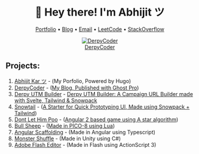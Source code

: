 <h1 align="center">👋 Hey there! I'm Abhijit ツ</h1>
<p align="center">
  <a href="https://www.abhijit-kar.com">Portfolio</a> •
  <a href="https://www.derpycoder.com">Blog</a> •
  <a href="mailto:reachme@abhijit-kar.com">Email</a> •
  <a href="https://leetcode.com/abhijit-kar/">LeetCode</a> •
  <a href="https://stackoverflow.abhijit-kar.com">StackOverflow</a>
</p>

<p align="center">
  <a href="https://www.derpycoder.com"><img src="https://www.derpycoder.com/assets/img/icon.png" alt="DerpyCoder"/></a><br>
  <a href="https://www.derpycoder.com">DerpyCoder</a>
</p>

## Projects:
1. [Abhijit Kar ツ](https://www.abhijit-kar.com/) - (My Porfolio, Powered by Hugo)
1. [DerpyCoder](https://www.derpycoder.com) - ([My Blog, Published with Ghost Pro](https://www.derpycoder.com/ghost-pro-20-reasons-that-make-it-the-best-choice-for-bloggers-in-2021/))
1. [Derpy UTM Builder](https://www.abhijit-kar.com/derpy-utm-builder/) - [Derpy UTM Builder: A Campaign URL Builder made with Svelte, Tailwind & Snowpack](https://www.derpycoder.com/derpy-utm-builder-a-campaign-url-builder-made-with-svelte-tailwind-snowpack/)
1. [Snowtail](https://www.abhijit-kar.com/snowtail/) - ([A Starter for Quick Prototyping UI, Made using Snowpack + Tailwind](https://www.derpycoder.com/snowtail-snowpack-tailwind-starter-to-speed-up-theme-dev/))
1. [Dont Let Him Poo](https://www.abhijit-kar.com/dont-let-him-poo/) - ([Angular 2 based game using A star algorithm](https://www.derpycoder.com/dont-let-him-poo-angular-2-based-game-using-a-star-algorithm/))
1. [Bull Sheep](https://www.abhijit-kar.com/bull-sheep/) - ([Made in PICO-8 using Lua](https://www.derpycoder.com/bull-sheep-casual-8-bit-game-using-fantasy-console-pico-8/))
1. [Angular Scaffolding](https://www.abhijit-kar.com/angular-scaffolding) - (Made in Angular using Typescript)
1. [Monster Shuffle](https://abhijit-kar.itch.io/monster-shuffle) - (Made in Unity using C#)
1. [Adobe Flash Editor](https://drive.google.com/drive/folders/0B3Cbrg4maoDvSEtZVDhtVm1ZZnc?usp=sharing) - (Made in Flash using ActionScript 3)
